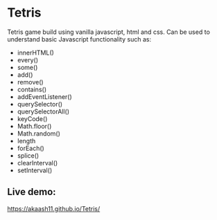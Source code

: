 # Tetris

Tetris game build using vanilla javascript, html and css.
Can be used to understand basic Javascript functionality such as:
- innerHTML()
- every()
- some()
- add()
- remove()
- contains()
- addEventListener()
- querySelector()
- querySelectorAll()
- keyCode()
- Math.floor()
- Math.random()
- length
- forEach()
- splice()
- clearInterval()
- setInterval()

## Live demo:

https://akaash11.github.io/Tetris/
